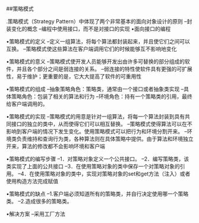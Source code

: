 ##策略模式

.策略模式（Strategy Pattern）中体现了两个非常基本的面向对象设计的原则
        –封装变化的概念
        –编程中使用接口，而不是对接口的实现
•面向接口的编程

•策略模式的定义
        –定义一组算法，将每个算法都封装起来，并且使它们之间可以互换。
        –策略模式使这些算法在客户端调用它们的时候能够互不影响地变化
        
•策略模式的意义
        –策略模式使开发人员能够开发出由许多可替换的部分组成的软件，并且各个部分之间是弱连接的关系。
        –弱连接的特性使软件具有更强的可扩展性，易于维护；更重要的是，它大大提高了软件的可重用性
        
 •策略模式的组成
        –抽象策略角色：策略类，通常由一个接口或者抽象类实现
        –具体策略角色：包装了相关的算法和行为
        –环境角色：持有一个策略类的引用，最终给客户端调用的。

•策略模式的实现
        –策略模式的用意是针对一组算法，将每一个算法封装到具有共同接口的独立的类中，从而使得它们可以相互替换。
        –策略模式使得算法可以在不影响到客户端的情况下发生变化。使用策略模式可以把行为和环境分割开来。
        –环境类负责维持和查询行为类，各种算法则在具体策略中提供。由于算法和环境独立开来，算法的修改都不会影响环境和客户端
        
•策略模式的编写步骤
        –1．对策略对象定义一个公共接口。
        –2．编写策略类，该类实现了上面的公共接口
        –3．在使用策略对象的类中保存一个对策略对象的引用。
        –4．在使用策略对象的类中，实现对策略对象的set和get方法（注入）或者使用构造方法完成赋值
        
•策略模式的缺点
        –1.客户端必须知道所有的策略类，并自行决定使用哪一个策略类。
        –2.造成很多的策略类。
        
•解决方案
        –采用工厂方法